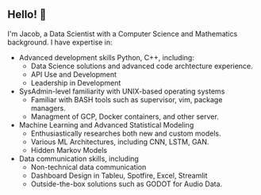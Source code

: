 ## Hello! 👋

I'm Jacob, a Data Scientist with a Computer Science and Mathematics background. I have expertise in:

* Advanced development skills Python, C++, including:
	- Data Science solutions and advanced code archtecture experience.
	- API Use and Development
	- Leadership in Development
* SysAdmin-level familiarity with UNIX-based operating systems
	- Familiar with BASH tools such as supervisor, vim, package managers.
	- Managment of GCP, Docker containers, and other server.
* Machine Learning and Advanced Statistical Modeling 
	- Enthusiastically researches both new and custom models.
	- Various ML Architectures, including CNN, LSTM, GAN.
	- Hidden Markov Models
* Data communication skills, including
	- Non-technical data communication
	- Dashboard Design in Tableu, Spotfire, Excel, Streamlit
	- Outside-the-box solutions such as GODOT for Audio Data.


<!--
**liddyjacob/liddyjacob** is a ✨ _special_ ✨ repository because its `README.md` (this file) appears on your GitHub profile.

Here are some ideas to get you started:

- 🔭 I’m currently working on ...
- 🌱 I’m currently learning ...
- 👯 I’m looking to collaborate on ...
- 🤔 I’m looking for help with ...
- 💬 Ask me about ...
- 📫 How to reach me: ...
- 😄 Pronouns: ...
- ⚡ Fun fact: ...
-->
